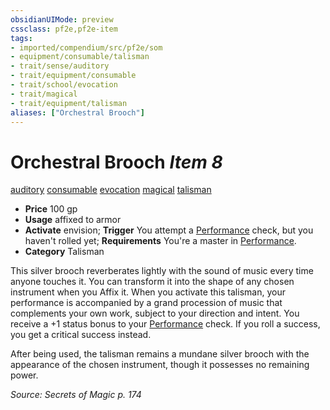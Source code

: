 ```yaml
---
obsidianUIMode: preview
cssclass: pf2e,pf2e-item
tags:
- imported/compendium/src/pf2e/som
- equipment/consumable/talisman
- trait/sense/auditory
- trait/equipment/consumable
- trait/school/evocation
- trait/magical
- trait/equipment/talisman
aliases: ["Orchestral Brooch"]
---
```

# Orchestral Brooch *Item 8*  
[auditory](auditory.md)  [consumable](consumable.md)  [evocation](evocation.md)  [magical](magical.md)  [talisman](talisman.md)  

- **Price** 100 gp
- **Usage** affixed to armor
- **Activate** envision; **Trigger** You attempt a [Performance](../../skills.md#Performance) check, but you haven't rolled yet; **Requirements** You're a master in [Performance](../../skills.md#Performance).
- **Category** Talisman

This silver brooch reverberates lightly with the sound of music every time anyone touches it. You can transform it into the shape of any chosen instrument when you Affix it. When you activate this talisman, your performance is accompanied by a grand procession of music that complements your own work, subject to your direction and intent. You receive a +1 status bonus to your [Performance](../../skills.md#Performance) check. If you roll a success, you get a critical success instead.

After being used, the talisman remains a mundane silver brooch with the appearance of the chosen instrument, though it possesses no remaining power.

*Source: Secrets of Magic p. 174*